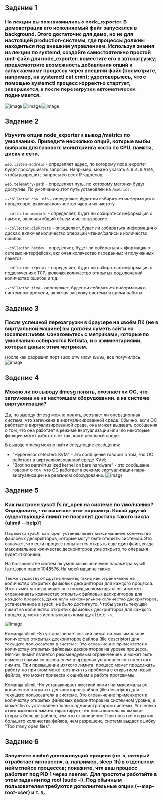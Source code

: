 ## Задание 1
### На лекции вы познакомились с node_exporter. В демонстрации его исполняемый файл запускался в background. Этого достаточно для демо, но не для настоящей production-системы, где процессы должны находиться под внешним управлением. Используя знания из лекции по systemd, создайте самостоятельно простой unit-файл для node_exporter: поместите его в автозагрузку; предусмотрите возможность добавления опций к запускаемому процессу через внешний файл (посмотрите, например, на systemctl cat cron); удостоверьтесь, что с помощью systemctl процесс корректно стартует, завершается, а после перезагрузки автоматически поднимается.
![image](https://user-images.githubusercontent.com/126553776/229877543-6432d8f1-69be-4579-b770-fcd96ea3de79.png)
![image](https://user-images.githubusercontent.com/126553776/229877775-61fd5f9e-a220-410f-9649-99aada26f165.png)
![image](https://user-images.githubusercontent.com/126553776/229879032-29ad0f9c-0998-4367-858a-fe06971ce106.png)
## Задание 2
### Изучите опции node_exporter и вывод /metrics по умолчанию. Приведите несколько опций, которые вы бы выбрали для базового мониторинга хоста по CPU, памяти, диску и сети.
`web.listen-address` - определяет адрес, по которому node_exporter будет прослушивать запросы. Например, можно указать `0.0.0.0:9100`, чтобы разрешить запросы со всех IP-адресов.

`web.telemetry-path` - определяет путь, по которому метрики будут доступны. По умолчанию этот путь установлен на `/metrics`.

`--collector.cpu.info` - определяет, будет ли собираться информация о процессоре, включая количество ядер и их частоту.

`--collector.meminfo` - определяет, будет ли собираться информация о памяти, включая общий объем и использование.

`--collector.diskstats` - определяет, будет ли собираться информация о дисках, включая количество операций чтения/записи и количество ошибок.

`--collector.netdev` - определяет, будет ли собираться информация о сетевых интерфейсах, включая количество переданных и полученных пакетов.

`--collector.tcpstat` - определяет, будет ли собираться информация о подключениях TCP, включая количество открытых подключений, количество ошибок и т.д.

`--collector.time` - определяет, будет ли собираться информация о системном времени, включая загрузку системы и время работы.
## Задание 3
### После успешной перезагрузки в браузере на своём ПК (не в виртуальной машине) вы должны суметь зайти на localhost:19999. Ознакомьтесь с метриками, которые по умолчанию собираются Netdata, и с комментариями, которые даны к этим метрикам.
После как разрешил порт sudo ufw allow 19999, всё получилось:
![image](https://user-images.githubusercontent.com/126553776/230308377-e0929639-8a13-40e4-85f3-cc532653f646.png)
## Задание 4
### Можно ли по выводу dmesg понять, осознаёт ли ОС, что загружена не на настоящем оборудовании, а на системе виртуализации?
Да, по выводу dmesg можно понять, осознает ли операционная система, что загружена в виртуализированной среде. Обычно, если ОС работает в виртуализированной среде, она может выдавать сообщения о том, что она работает в режиме виртуализации или что некоторые функции могут работать не так, как в реальной среде.

В выводе dmesg можно найти следующие сообщения:
- "Hypervisor detected: KVM" - это сообщение говорит о том, что ОС работает в виртуализированной среде KVM;
- "Booting paravirtualized kernel on bare hardware" - это сообщение говорит о том, что ОС работает в режиме виртуализации пара-виртуализации на реальном оборудовании.
![image](https://user-images.githubusercontent.com/126553776/230314311-1bd63776-8282-4ce6-b247-b45bae169313.png)
## Задание 5
### Как настроен sysctl fs.nr_open на системе по умолчанию? Определите, что означает этот параметр. Какой другой существующий лимит не позволит достичь такого числа (ulimit --help)?
Параметр sysctl fs.nr_open устанавливает максимальное количество файловых дескрипторов, которые могут быть открыты системой. Это означает, что если процесс попытается открыть еще один файл, когда максимальное количество дескрипторов уже открыто, то операция будет отклонена.

На большинстве систем по умолчанию значение параметра sysctl fs.nr_open равно 1048576. На моей машине также.

Также существуют другие лимиты, такие как ограничение на количество открытых файловых дескрипторов для каждого процесса. Этот лимит устанавливается с помощью команды ulimit и может ограничивать количество открытых файловых дескрипторов для каждого процесса, даже если максимальное количество дескрипторов, установленное в sysctl, не было достигнуто. Чтобы узнать текущий лимит на количество открытых файловых дескрипторов для каждого процесса, можно использовать команду `ulimit -n`.

![image](https://user-images.githubusercontent.com/126553776/230319084-11b9c61f-7039-4648-bdf9-b998af99622c.png)

Команда ulimit -Sn устанавливает мягкий лимит на максимальное количество открытых дескрипторов файлов (file descriptor) для текущего пользователя в системе. Это ограничение применяется к количеству открытых файловых дескрипторов на уровне процесса. Мягкий лимит является рекомендуемым ограничением и может быть изменен самим пользователем в пределах установленного жесткого лимита. При превышении мягкого лимита, процесс может продолжать работу, но при этом может возникнуть проблема с открытием новых файлов, что может привести к ошибкам в работе программы.

Команда ulimit -Hn устанавливает жесткий лимит на максимальное количество открытых дескрипторов файлов (file descriptor) для текущего пользователя в системе. Это ограничение применяется к количеству открытых файловых дескрипторов на системном уровне, и может быть установлено только администратором системы. Установка этого жесткого лимита гарантирует, что пользователь не сможет открыть больше файлов, чем это ограничение. При попытке открытия большего количества файлов, чем разрешено, система выдаст ошибку "Too many open files".
## Задание 6
### Запустите любой долгоживущий процесс (не ls, который отработает мгновенно, а, например, sleep 1h) в отдельном неймспейсе процессов; покажите, что ваш процесс работает под PID 1 через nsenter. Для простоты работайте в этом задании под root (sudo -i). Под обычным пользователем требуются дополнительные опции (--map-root-user) и т. д.

